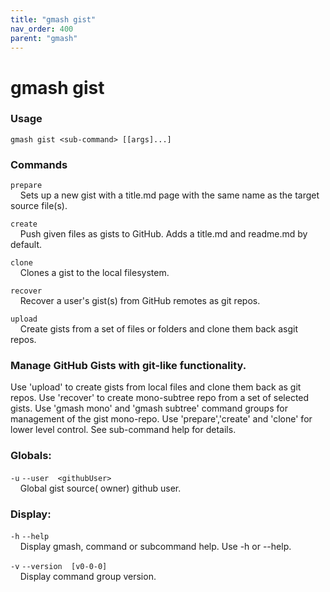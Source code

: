 ```yaml
---
title: "gmash gist"
nav_order: 400
parent: "gmash"
---
```


# gmash gist

### Usage
`gmash gist <sub-command> [[args]...]`

### Commands

`prepare` \
&nbsp;&nbsp;&nbsp;&nbsp;Sets up a new gist with a title.md page with the same name as the   target source file(s).

`create` \
&nbsp;&nbsp;&nbsp;&nbsp;Push given files as gists to GitHub. Adds a title.md   and readme.md by default.

`clone` \
&nbsp;&nbsp;&nbsp;&nbsp;Clones a gist to the local filesystem.

`recover` \
&nbsp;&nbsp;&nbsp;&nbsp;Recover a user's gist(s) from GitHub remotes as git repos.

`upload` \
&nbsp;&nbsp;&nbsp;&nbsp;Create gists from a set of files or folders and clone them back asgit repos.

### Manage GitHub Gists with git-like functionality.
Use 'upload' to create gists from local files and clone them back as git   repos.
Use 'recover' to create mono-subtree repo from a set of selected gists.
Use 'gmash mono' and 'gmash subtree' command groups for management of the  gist mono-repo.
Use 'prepare','create' and 'clone' for lower level control. See sub-command  help for details.

### Globals:
`-u`  `--user  <githubUser>` \
&nbsp;&nbsp;&nbsp;&nbsp;Global gist source(  owner) github user.

### Display:
`-h`  `--help` \
&nbsp;&nbsp;&nbsp;&nbsp;Display gmash, command or subcommand help. Use -h or --help.

`-v`  `--version  [v0-0-0]` \
&nbsp;&nbsp;&nbsp;&nbsp;Display command group version.
